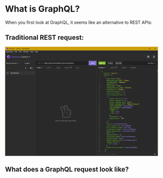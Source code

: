 # What is GraphQL?

When you first look at GraphQL, it seems like an alternative to REST APIs:

## Traditional REST request:

![Example REST API request](/slide-1-what-is-graphql/img/rest-api-screenshot.png)

## What does a GraphQL request look like?

